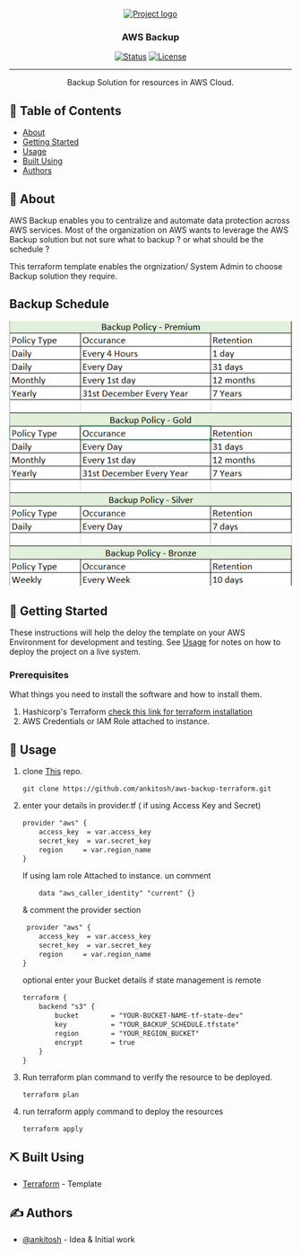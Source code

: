 <p align="center">
  <a href="" rel="noopener">
 <img width=200px height=200px src="backup.png" alt="Project logo"></a>
</p>

<h3 align="center">AWS Backup</h3>

<div align="center">

[![Status](https://img.shields.io/badge/status-active-success.svg)]()
[![License](https://img.shields.io/badge/license-MIT-blue.svg)](/LICENSE)

</div>

---

<p align="center"> Backup Solution for resources in AWS Cloud.
    <br> 
</p>

## 📝 Table of Contents

- [About](#about)
- [Getting Started](#getting_started)
- [Usage](#usage)
- [Built Using](#built_using)
- [Authors](#authors)

## 🧐 About <a name = "about"></a>

AWS Backup enables you to centralize and automate data protection across AWS services.
Most of the organization on AWS wants to leverage the AWS Backup solution but not sure what to backup ? or what should be the schedule ?

This terraform template enables the orgnization/ System Admin to choose Backup solution they require.

## Backup Schedule
![Backup_Schedule](Backup_Schedule.png)

## 🏁 Getting Started <a name = "getting_started"></a>

These instructions will help the deloy the template on your AWS Environment for development and testing. See [Usage](#Usage) for notes on how to deploy the project on a live system.

### Prerequisites

What things you need to install the software and how to install them.
  1. Hashicorp's Terraform  [check this link for terraform installation](https://www.terraform.io/downloads.html)
  2. AWS Credentials or IAM Role attached to instance.


## 🎈 Usage <a name="usage"></a>

1. clone [This](https://github.com/ankitosh/aws-backup-terraform.git) repo.
    ```
    git clone https://github.com/ankitosh/aws-backup-terraform.git
    ```
2. enter your details in provider.tf ( if using Access Key and Secret)
    ```
    provider "aws" {
        access_key  = var.access_key
        secret_key  = var.secret_key
        region     = var.region_name
    }
    ```
    If using Iam role Attached to instance.
    un comment
    ```
        data "aws_caller_identity" "current" {}
    ```
    & comment the provider section
    ```
     provider "aws" {
        access_key  = var.access_key
        secret_key  = var.secret_key
        region     = var.region_name
    } 
    ```
    optional
    enter your Bucket details if state management is remote
    ```
    terraform {
        backend "s3" {
            bucket        = "YOUR-BUCKET-NAME-tf-state-dev"
            key           = "YOUR_BACKUP_SCHEDULE.tfstate"
            region        = "YOUR_REGION_BUCKET"
            encrypt       = true
        }
    }
    ```
2. Run terraform plan command to verify the resource to be deployed.
    ```
    terraform plan 
    ```
3. run terraform apply command to deploy the resources
    ```
    terraform apply
    ```
## ⛏️ Built Using <a name = "built_using"></a>

- [Terraform](https://www.hashicorp.com/) - Template

## ✍️ Authors <a name = "authors"></a>

- [@ankitosh](https://github.com/ankitosh) - Idea & Initial work